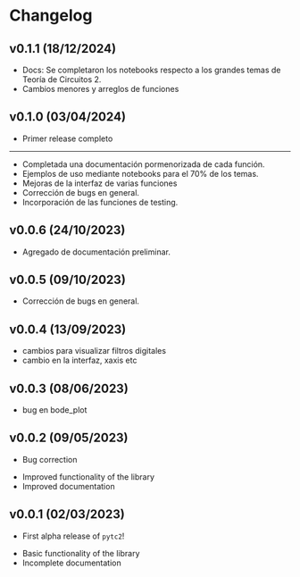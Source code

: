 # Changelog

<!--next-version-placeholder-->

## v0.1.1 (18/12/2024)

- Docs: Se completaron los notebooks respecto a los grandes temas
    de Teoría de Circuitos 2.
- Cambios menores y arreglos de funciones

## v0.1.0 (03/04/2024)

- Primer release completo
- -----------------------
- Completada una documentación pormenorizada de cada función.
- Ejemplos de uso mediante notebooks para el 70% de los temas.
- Mejoras de la interfaz de varias funciones
- Corrección de bugs en general.
- Incorporación de las funciones de testing.

## v0.0.6 (24/10/2023)

- Agregado de documentación preliminar.

## v0.0.5 (09/10/2023)

- Corrección de bugs en general.

## v0.0.4 (13/09/2023)

- cambios para visualizar filtros digitales
- cambio en la interfaz, xaxis etc

## v0.0.3 (08/06/2023)

- bug en bode_plot

## v0.0.2 (09/05/2023)

- Bug correction

 * Improved functionality of the library
 * Improved documentation

## v0.0.1 (02/03/2023)

- First alpha release of `pytc2`!

 * Basic functionality of the library
 * Incomplete documentation

    

